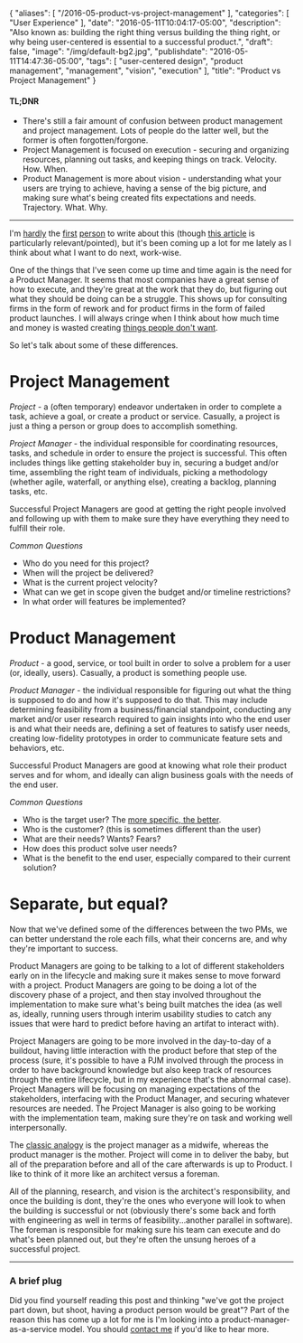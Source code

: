 {
   "aliases": [
    "/2016-05-product-vs-project-management"
   ],
   "categories": [
      "User Experience"
   ],
   "date": "2016-05-11T10:04:17-05:00",
   "description": "Also known as: building the right thing versus building the thing right, or why being user-centered is essential to a successful product.",
   "draft": false,
   "image": "/img/default-bg2.jpg",
   "publishdate": "2016-05-11T14:47:36-05:00",
   "tags": [
      "user-centered design",
      "product management",
      "management",
      "vision",
      "execution"
   ],
   "title": "Product vs Project Management"
}

<div class="tldnr">
  <h4>TL;DNR</h4>
  <ul>
    <li>There's still a fair amount of confusion between product management and project management. Lots of people do the latter well, but the former is often forgotten/forgone.</li>
    <li>Project Management is focused on execution - securing and organizing resources, planning out tasks, and keeping things on track. Velocity. How. When.</li>
    <li>Product Management is more about vision - understanding what your users are trying to achieve, having a sense of the big picture, and making sure what's being created fits expectations and needs. Trajectory. What. Why.</li>
  </ul>
</div>
<hr/>

I'm <a href="https://www.brainmates.com.au/brainrants/project-manager-vs-product-manager">hardly</a> the <a href="https://koombea.com/blog/the-difference-between-product-and-project-management/">first</a> <a href="http://radar.oreilly.com/2014/02/building-the-right-thing-vs-building-the-thing-right.html">person</a> to write about this (though <a href="http://www.fastcodesign.com/3055429/how-to-avoid-making-products-no-one-wants">this article</a> is particularly relevant/pointed), but it's been coming up a lot for me lately as I think about what I want to do next, work-wise.

One of the things that I've seen come up time and time again is the need for a Product Manager. It seems that most companies have a great sense of how to execute, and they're great at the work that they do, but figuring out what they should be doing can be a struggle. This shows up for consulting firms in the form of rework and for product firms in the form of failed product launches. I will always cringe when I think about how much time and money is wasted creating <a href="https://www.buzzfeed.com/kirstenking/products-literally-no-one-asked-for?utm_term=.glwJ8aEdE#.cf5ekOv5v">things people don't want</a>.

So let's talk about some of these differences.

# Project Management

*Project* - a (often temporary) endeavor undertaken in order to complete a task, achieve a goal, or create a product or service. Casually, a project is just a thing a person or group does to accomplish something.

*Project Manager* - the individual responsible for coordinating resources, tasks, and schedule in order to ensure the project is successful. This often includes things like getting stakeholder buy in, securing a budget and/or time, assembling the right team of individuals, picking a methodology (whether agile, waterfall, or anything else), creating a backlog, planning tasks, etc.

Successful Project Managers are good at getting the right people involved and following up with them to make sure they have everything they need to fulfill their role.

*Common Questions*

* Who do you need for this project?
* When will the project be delivered?
* What is the current project velocity?
* What can we get in scope given the budget and/or timeline restrictions?
* In what order will features be implemented?

# Product Management

*Product* - a good, service, or tool built in order to solve a problem for a user (or, ideally, users). Casually, a product is something people use.

*Product Manager* - the individual responsible for figuring out what the thing is supposed to do and how it's supposed to do that. This may include determining feasibility from a business/financial standpoint, conducting any market and/or user research required to gain insights into who the end user is and what their needs are, defining a set of features to satisfy user needs, creating low-fidelity prototypes in order to communicate feature sets and behaviors, etc.

Successful Product Managers are good at knowing what role their product serves and for whom, and ideally can align business goals with the needs of the end user.

*Common Questions*

* Who is the target user? The <a href="https://www.google.com/search?q=ux+personas">more specific, the better</a>.
* Who is the customer? (this is sometimes different than the user)
* What are their needs? Wants? Fears?
* How does this product solve user needs?
* What is the benefit to the end user, especially compared to their current solution?

# Separate, but equal?

Now that we've defined some of the differences between the two PMs, we can better understand the role each fills, what their concerns are, and why they're important to success.

Product Managers are going to be talking to a lot of different stakeholders early on in the lifecycle and making sure it makes sense to move forward with a project. Product Managers are going to be doing a lot of the discovery phase of a project, and then stay involved throughout the implementation to make sure what's being built matches the idea (as well as, ideally, running users through interim usability studies to catch any issues that were hard to predict before having an artifat to interact with).

Project Managers are going to be more involved in the day-to-day of a buildout, having little interaction with the product before that step of the process (sure, it's possible to have a PJM involved through the process in order to have background knowledge but also keep track of resources through the entire lifecycle, but in my experience that's the abnormal case). Project Managers will be focusing on managing expectations of the stakeholders, interfacing with the Product Manager, and securing whatever resources are needed. The Project Manager is also going to be working with the implementation team, making sure they're on task and working well interpersonally.

The <a href="
http://allaboutproductmanagement.blogspot.com/2007/03/project-manager-or-product-manager.html">classic analogy</a> is the project manager as a midwife, whereas the product manager is the mother. Project will come in to deliver the baby, but all of the preparation before and all of the care afterwards is up to Product. I like to think of it more like an architect versus a foreman.

All of the planning, research, and vision is the architect's responsibility, and once the building is dont, they're the ones who everyone will look to when the building is successful or not (obviously there's some back and forth with engineering as well in terms of feasibility...another parallel in software). The foreman is responsible for making sure his team can execute and do what's been planned out, but they're often the unsung heroes of a successful project.

<hr/>

### A brief plug

Did you find yourself reading this post and thinking "we've got the project part down, but shoot, having a product person would be great"? Part of the reason this has come up a lot for me is I'm looking into a product-manager-as-a-service model. You should <a href="mailto:bradley.orego@gmail.com">contact me</a> if you'd like to hear more.
